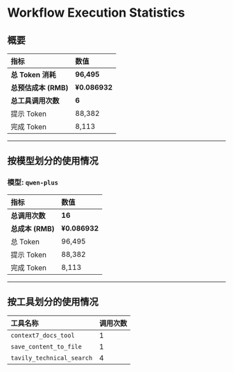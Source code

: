 # Workflow Execution Statistics

## 概要

| 指标 | 数值 |
| :--- | :--- |
| **总 Token 消耗** | **96,495** |
| **总预估成本 (RMB)** | **¥0.086932** |
| **总工具调用次数** | **6** |
| 提示 Token | 88,382 |
| 完成 Token | 8,113 |

---

## 按模型划分的使用情况


### 模型: `qwen-plus`

| 指标 | 数值 |
| :--- | :--- |
| **总调用次数** | **16** |
| **总成本 (RMB)** | **¥0.086932** |
| 总 Token | 96,495 |
| 提示 Token | 88,382 |
| 完成 Token | 8,113 |

---

## 按工具划分的使用情况

| 工具名称 | 调用次数 |
| :--- | :--- |
| `context7_docs_tool` | 1 |
| `save_content_to_file` | 1 |
| `tavily_technical_search` | 4 |
